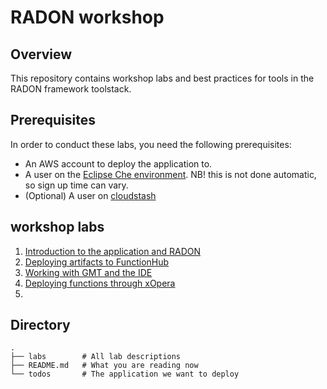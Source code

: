 # RADON workshop

## Overview

This repository contains workshop labs and best
practices for tools in the RADON framework
toolstack.

## Prerequisites

In order to conduct these labs, you need the
following prerequisites:

- An AWS account to deploy the application to.
- A user on the
  [Eclipse Che environment](https://mailchi.mp/fe5357445dba/radon-ide-access-request/).
  NB! this is not done automatic, so sign up time
  can vary.
- (Optional) A user on [cloudstash](cloudstash.io)

## workshop labs

1. [Introduction to the application and RADON](labs/introduction.md)
1. [Deploying artifacts to FunctionHub](labs/functionhub.md)
1. [Working with GMT and the IDE](labs/gmt-ide.md)
1. [Deploying functions through xOpera](labs/xopera.md)
1. []()

## Directory

```
.
├── labs        # All lab descriptions
├── README.md   # What you are reading now
└── todos       # The application we want to deploy
```
